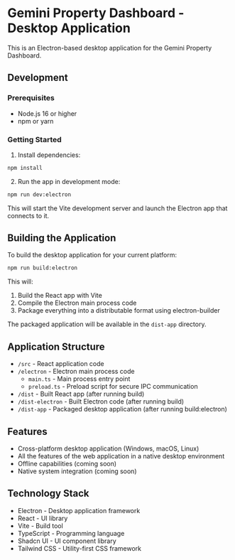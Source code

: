 # Gemini Property Dashboard - Desktop Application

This is an Electron-based desktop application for the Gemini Property Dashboard.

## Development

### Prerequisites

- Node.js 16 or higher
- npm or yarn

### Getting Started

1. Install dependencies:

```bash
npm install
```

2. Run the app in development mode:

```bash
npm run dev:electron
```

This will start the Vite development server and launch the Electron app that connects to it.

## Building the Application

To build the desktop application for your current platform:

```bash
npm run build:electron
```

This will:
1. Build the React app with Vite
2. Compile the Electron main process code
3. Package everything into a distributable format using electron-builder

The packaged application will be available in the `dist-app` directory.

## Application Structure

- `/src` - React application code
- `/electron` - Electron main process code
  - `main.ts` - Main process entry point
  - `preload.ts` - Preload script for secure IPC communication
- `/dist` - Built React app (after running build)
- `/dist-electron` - Built Electron code (after running build)
- `/dist-app` - Packaged desktop application (after running build:electron)

## Features

- Cross-platform desktop application (Windows, macOS, Linux)
- All the features of the web application in a native desktop environment
- Offline capabilities (coming soon)
- Native system integration (coming soon)

## Technology Stack

- Electron - Desktop application framework
- React - UI library
- Vite - Build tool
- TypeScript - Programming language
- Shadcn UI - UI component library
- Tailwind CSS - Utility-first CSS framework
